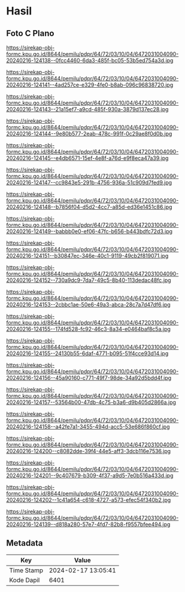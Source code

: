 # Hasil

## Foto C Plano

https://sirekap-obj-formc.kpu.go.id/8644/pemilu/pdpr/64/72/03/10/04/6472031004090-20240216-124138--0fcc4460-6da3-485f-bc05-53b5ed754a3d.jpg

https://sirekap-obj-formc.kpu.go.id/8644/pemilu/pdpr/64/72/03/10/04/6472031004090-20240216-124141--4ad257ce-e329-4fe0-b8ab-096c96838720.jpg

https://sirekap-obj-formc.kpu.go.id/8644/pemilu/pdpr/64/72/03/10/04/6472031004090-20240216-124143--21a15ef7-a9cd-485f-930a-3879d137ec28.jpg

https://sirekap-obj-formc.kpu.go.id/8644/pemilu/pdpr/64/72/03/10/04/6472031004090-20240216-124144--9e80b577-2eab-478c-991f-0c29ae8f0d0b.jpg

https://sirekap-obj-formc.kpu.go.id/8644/pemilu/pdpr/64/72/03/10/04/6472031004090-20240216-124145--e4db6571-15ef-4e8f-a76d-e9f8eca47a39.jpg

https://sirekap-obj-formc.kpu.go.id/8644/pemilu/pdpr/64/72/03/10/04/6472031004090-20240216-124147--cc9843e5-291b-4756-936a-51c909d7fed9.jpg

https://sirekap-obj-formc.kpu.go.id/8644/pemilu/pdpr/64/72/03/10/04/6472031004090-20240216-124148--b7856f04-d5d2-4cc7-a85d-ed36e1451c86.jpg

https://sirekap-obj-formc.kpu.go.id/8644/pemilu/pdpr/64/72/03/10/04/6472031004090-20240216-124149--babbb0e0-ef06-47fc-b656-b443bdfc72d3.jpg

https://sirekap-obj-formc.kpu.go.id/8644/pemilu/pdpr/64/72/03/10/04/6472031004090-20240216-124151--b30847ec-346e-40c1-9119-49cb2f819071.jpg

https://sirekap-obj-formc.kpu.go.id/8644/pemilu/pdpr/64/72/03/10/04/6472031004090-20240216-124152--730a9dc9-7da7-49c5-8b40-113dedac48fc.jpg

https://sirekap-obj-formc.kpu.go.id/8644/pemilu/pdpr/64/72/03/10/04/6472031004090-20240216-124153--2cbbc1ae-50e6-49a3-abca-28c7a7d47df6.jpg

https://sirekap-obj-formc.kpu.go.id/8644/pemilu/pdpr/64/72/03/10/04/6472031004090-20240216-124155--174fd528-fc92-46c3-8a34-e0464baf8c5a.jpg

https://sirekap-obj-formc.kpu.go.id/8644/pemilu/pdpr/64/72/03/10/04/6472031004090-20240216-124155--24130b55-6daf-4771-b095-51f4cce93d14.jpg

https://sirekap-obj-formc.kpu.go.id/8644/pemilu/pdpr/64/72/03/10/04/6472031004090-20240216-124156--45a90160-c771-49f7-98de-34a92d5bdd4f.jpg

https://sirekap-obj-formc.kpu.go.id/8644/pemilu/pdpr/64/72/03/10/04/6472031004090-20240216-124157--53564b00-47db-4c75-b3a6-d9b405d2866a.jpg

https://sirekap-obj-formc.kpu.go.id/8644/pemilu/pdpr/64/72/03/10/04/6472031004090-20240216-124158--a42fe7a1-3455-494d-acc5-53e686f860cf.jpg

https://sirekap-obj-formc.kpu.go.id/8644/pemilu/pdpr/64/72/03/10/04/6472031004090-20240216-124200--c8082dde-39f4-44e5-aff3-3dcb116e7536.jpg

https://sirekap-obj-formc.kpu.go.id/8644/pemilu/pdpr/64/72/03/10/04/6472031004090-20240216-124201--9c407679-b309-4f37-a9d5-7e0b516a433d.jpg

https://sirekap-obj-formc.kpu.go.id/8644/pemilu/pdpr/64/72/03/10/04/6472031004090-20240216-124202--1c41a654-c618-4727-a573-efec54f340b2.jpg

https://sirekap-obj-formc.kpu.go.id/8644/pemilu/pdpr/64/72/03/10/04/6472031004090-20240216-124139--d818a280-57e7-4fd7-82b8-f9557bfee494.jpg


## Metadata

| Key        | Value               |
| ---------- | ------------------- |
| Time Stamp | 2024-02-17 13:05:41 |
| Kode Dapil | 6401                |



